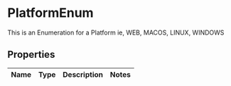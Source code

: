 # PlatformEnum

This is an Enumeration for a Platform ie, WEB, MACOS, LINUX, WINDOWS

## Properties

Name | Type | Description | Notes
------------ | ------------- | ------------- | -------------



